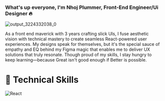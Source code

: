 ### What's up everyone, I'm Nhoj Plummer, Front-End Engineer/Ui Designer 🔥

<!--
**Nhoj-Plummer/nhoj-plummer** is a ✨ _special_ ✨ repository because its `README.md` (this file) appears on your GitHub profile.

Here are some ideas to get you started: 

<img  src="https://github.com/Nhoj-Plummer/nhoj-plummer/assets/48453616/4d147b99-3289-4d3c-93c4-367274c378bf"/>


- 🔭 I’m currently working on ...
- 🌱 I’m currently learning ...
- 👯 I’m looking to collaborate on ...
- 🤔 I’m looking for help with ...
- 💬 Ask me about ...
- 📫 How to reach me: ...
- 😄 Pronouns: ...
- ⚡ Fun fact: ...
-->
![output_3224332038_0](https://github.com/Nhoj-Plummer/nhoj-plummer/assets/48453616/85d51c83-9d04-4162-b1f9-bfd455abe7e6)

<p> As a front end maverick with 3 years crafting slick UIs, I fuse aesthetic vision with technical mastery to create seamless React-powered user experiences. My designs speak for themselves, but it's the special sauce of empathy and EQ behind my Figma magic that enables me to deliver UX solutions that truly resonate. Though proud of my skills, I stay hungry to keep learning—because Great isn't good enough if Better is possible.</p>


# 💼 Technical Skills
![React](https://img.shields.io/badge/react-%2320232a.svg?style=for-the-badge&logo=react&logoColor=%2361DAFB)
